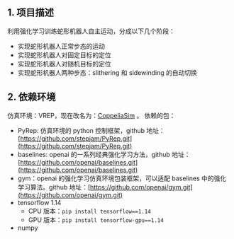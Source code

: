 ## 1. 项目描述
利用强化学习训练蛇形机器人自主运动，分成以下几个阶段：
- 实现蛇形机器人正常步态的运动
- 实现蛇形机器人对固定目标的定位
- 实现蛇形机器人对随机目标的定位
- 实现蛇形机器人两种步态：slithering 和 sidewinding 的自动切换

## 2. 依赖环境
仿真环境：VREP，现在改名为：[CoppeliaSim](https://www.coppeliarobotics.com/) 。
依赖的包：
- PyRep: 仿真环境的 python 控制框架，github 地址：[https://github.com/stepjam/PyRep.git](https://github.com/stepjam/PyRep.git)
- baselines: openai 的一系列经典强化学习方法，github 地址：[https://github.com/openai/baselines.git](https://github.com/openai/baselines.git)
- gym：openai 的强化学习仿真环境包装框架，可以适配 baselines 中的强化学习算法。github 地址：[https://github.com/openai/gym.git](https://github.com/openai/gym.git)
- tensorflow 1.14
    - CPU 版本：```pip install tensorflow==1.14```
    - GPU 版本：```pip install tensorflow-gpu==1.14```
- numpy


